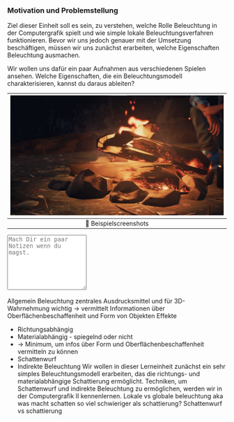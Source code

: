 

### Motivation und Problemstellung

Ziel dieser Einheit soll es sein, zu verstehen, welche Rolle Beleuchtung in der Computergrafik spielt und wie simple lokale Beleuchtungsverfahren funktionieren.
Bevor wir uns jedoch genauer mit der Umsetzung beschäftigen, müssen wir uns zunächst erarbeiten, welche Eigenschaften Beleuchtung ausmachen.

Wir wollen uns dafür ein paar Aufnahmen aus verschiedenen Spielen ansehen. Welche Eigenschaften, die ein Beleuchtungsmodell charakterisieren, kannst du daraus ableiten? 

| ![camera-model](./fire-life-is-strange.jpg?as=webp) |
| :--------------: |
| :jigsaw: Beispielscreenshots |

<textarea class = 'notes' rows = '8' placeholder = 'Mach Dir ein paar Notizen wenn du magst.'></textarea>

Allgemein Beleuchtung zentrales Ausdrucksmittel und für 3D-Wahrnehmung wichtig -> vermittelt Informationen über Oberflächenbeschaffenheit und Form von Objekten
Effekte
-	Richtungsabhängig
-	Materialabhängig - spiegelnd oder nicht
-	-> Minimum, um infos über Form und Oberflächenbeschaffenheit vermitteln zu können
-	Schattenwurf
-	Indirekte Beleuchtung
Wir wollen in dieser Lerneinheit zunächst ein sehr simples Beleuchtungsmodell erarbeiten, das die richtungs- und materialabhängige Schattierung ermöglicht. Techniken, um Schattenwurf und indirekte Beleuchtung zu ermöglichen, werden wir in der Computergrafik II kennenlernen.
Lokale vs globale beleuchtung aka was macht schatten so viel schwieriger als schattierung?
Schattenwurf vs schattierung
